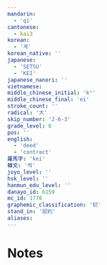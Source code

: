 ```yaml
---
mandarin:
  - 'qì'
cantonese:
  - kai3
korean:
  - '계'
korean_native: ''
japanese:
  - 'SETSU'
  - 'KEI'
japanese_nanori: ''
vietnamese:
middle_chinese_initial: 'kʰ'
middle_chinese_final: 'ei'
stroke_count: ''
radical: '大'
skip_number: '2-6-3'
grade_level: 6
pos: ''
english:
  - 'deed'
  - 'contract'
羅馬字: 'kei'
韓文: '케'
joyo_level: ''
hsk_level: ''
hanmun_edu_level: ''
danayo_id: 6159
mc_id: 1778
graphemic_classification: '㓞'
stand_in: '契約'
aliases:
---
```


# Notes
